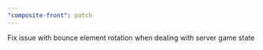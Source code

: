 ```yaml
---
"composite-front": patch
---
```


Fix issue with bounce element rotation when dealing with server game state
